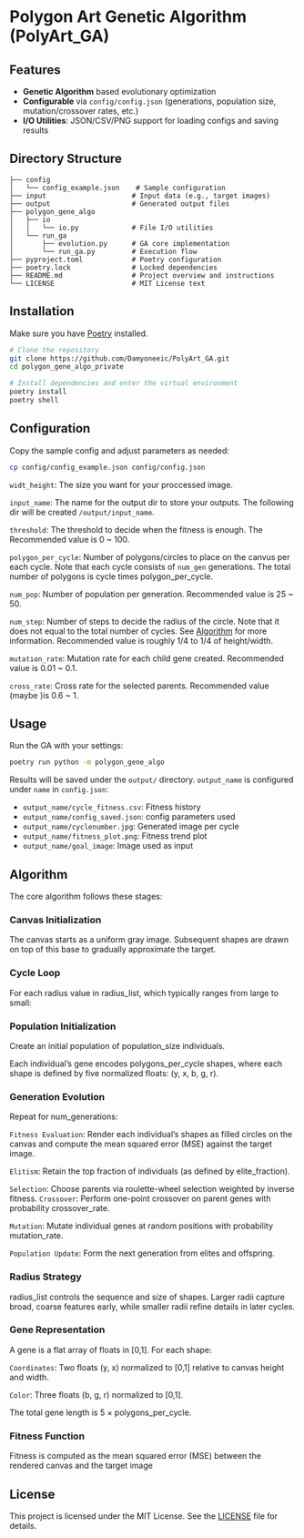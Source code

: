 # Polygon Art Genetic Algorithm (PolyArt_GA)

## Features

* **Genetic Algorithm** based evolutionary optimization
* **Configurable** via `config/config.json` (generations, population size, mutation/crossover rates, etc.)
* **I/O Utilities**: JSON/CSV/PNG support for loading configs and saving results

## Directory Structure

```
├── config
│   └── config_example.json    # Sample configuration
├── input                     # Input data (e.g., target images)
├── output                    # Generated output files
├── polygon_gene_algo
│   ├── io
│   │   └── io.py             # File I/O utilities
│   └── run_ga
│       ├── evolution.py      # GA core implementation
│       └── run_ga.py         # Execution flow
├── pyproject.toml            # Poetry configuration
├── poetry.lock               # Locked dependencies
├── README.md                 # Project overview and instructions
└── LICENSE                   # MIT License text
```

## Installation

Make sure you have [Poetry](https://python-poetry.org/) installed.

```bash
# Clone the repository
git clone https://github.com/Damyoneeic/PolyArt_GA.git
cd polygon_gene_algo_private

# Install dependencies and enter the virtual environment
poetry install
poetry shell
```

##  Configuration

Copy the sample config and adjust parameters as needed:

```bash
cp config/config_example.json config/config.json
```

`widt_height`: The size you want for your proccessed image.

`input_name`: The name for the output dir to store your outputs. The following dir will be created `/output/input_name`.

`threshold`: The threshold to decide when the fitness is enough. The Recommended value is 0 ~ 100.

`polygon_per_cycle`: Number of polygons/circles to place on the canvus per each cycle. Note that each cycle consists  of `num_gen` generations. The total number of polygons is cycle times  polygon_per_cycle.

`num_pop`: Number of population per generation. Recommended value is 25 ~ 50.

`num_step`: Number of steps to decide the radius of the circle. Note that it does not equal to the total number of cycles. See [Algorithm](#algorithm) for more information. Recommended value is roughly 1/4 to 1/4 of height/width.

`mutation_rate`: Mutation rate for each child gene created. Recommended value is 0.01 ~ 0.1.

`cross_rate`: Cross rate for the selected parents.  Recommended value (maybe )is 0.6 ~ 1.

## Usage

Run the GA with your settings:

```bash
poetry run python -m polygon_gene_algo
```

Results will be saved under the `output/` directory. `output_name` is configured under `name` in `config.json`:

* `output_name/cycle_fitness.csv`: Fitness history
* `output_name/config_saved.json`: config parameters used
* `output_name/cyclenumber.jpg`: Generated image per cycle
* `output_name/fitness_plot.png`: Fitness trend plot
* `output_name/goal_image`: Image used as input
  
## Algorithm

The core algorithm follows these stages:

### Canvas Initialization

The canvas starts as a uniform gray image. Subsequent shapes are drawn on top of this base to gradually approximate the target.

### Cycle Loop

For each radius value in radius_list, which typically ranges from large to small:

### Population Initialization

Create an initial population of population_size individuals.

Each individual’s gene encodes polygons_per_cycle shapes, where each shape is defined by five normalized floats: (y, x, b, g, r).

### Generation Evolution

Repeat for num_generations:

`Fitness Evaluation`: Render each individual’s shapes as filled circles on the canvas and compute the mean squared error (MSE) against the target image.

`Elitism`: Retain the top fraction of individuals (as defined by elite_fraction).

`Selection`: Choose parents via roulette-wheel selection weighted by inverse fitness.
`Crossover`: Perform one-point crossover on parent genes with probability crossover_rate.

`Mutation`: Mutate individual genes at random positions with probability mutation_rate.

`Population Update`: Form the next generation from elites and offspring.

### Radius Strategy

radius_list controls the sequence and size of shapes. Larger radii capture broad, coarse features early, while smaller radii refine details in later cycles.

### Gene Representation

A gene is a flat array of floats in [0,1]. For each shape:

`Coordinates`: Two floats (y, x) normalized to [0,1] relative to canvas height and width.

`Color`: Three floats (b, g, r) normalized to [0,1].

The total gene length is 5 × polygons_per_cycle.

### Fitness Function

Fitness is computed as the mean squared error (MSE) between the rendered canvas and the target image

## License

This project is licensed under the MIT License. See the [LICENSE](LICENSE) file for details.
